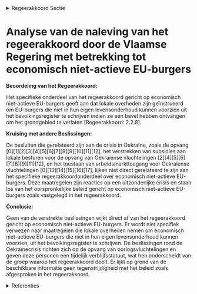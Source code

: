 

<details>
        <summary>Regeerakkoord Sectie </summary>
        <p>2.2.8 Economisch niet-actieve EU-burgers We geven de lokale overheden de richtlijn om economisch niet-actieve EU-burgers die niet in hun eigen levensonderhoud kunnen voorzien en die een bevel hebben gekregen om het grondgebied te verlaten, systema-tisch uit te schrijven uit het bevolkingsre-gister. </p>
        </details> 

# Analyse van de naleving van het regeerakkoord door de Vlaamse Regering met betrekking tot economisch niet-actieve EU-burgers

**Beoordeling van het Regeerakkoord:**

Het specifieke onderdeel van het regeerakkoord gericht op economisch niet-actieve EU-burgers geeft aan dat lokale overheden zijn geïnstrueerd om EU-burgers die niet in hun eigen levensonderhoud kunnen voorzien uit het bevolkingsregister te schrijven indien ze een bevel hebben ontvangen om het grondgebied te verlaten [Regeerakkoord: 2.2.8].

**Kruising met andere Beslissingen:**

De besluiten die gerelateerd zijn aan de crisis in Oekraïne, zoals de opvang \[0\]\[1\]\[2\]\[3\]\[4\]\[5\]\[6\]\[7\]\[8\]\[9\]\[10\]\[11\]\[12\], het verstrekken van subsidies aan lokale besturen voor de opvang van Oekraïense vluchtelingen \[2\]\[4\]\[5\]\[6\]\[7\]\[8\]\[9\]\[11\]\[12\], en het toestaan van arbeidsmarkttoegang voor Oekraïense vluchtelingen \[0\]\[13\]\[14\]\[15\]\[16\]\[17\], lijken niet direct gerelateerd te zijn aan het specifieke regeerakkoordonderdeel over economisch niet-actieve EU-burgers. Deze maatregelen zijn reacties op een uitzonderlijke crisis en staan los van het oorspronkelijke beleid gericht op economisch niet-actieve EU-burgers zoals vastgelegd in het regeerakkoord.

**Conclusie:**

Geen van de verstrekte beslissingen wijkt direct af van het regeerakkoord gericht op economisch niet-actieve EU-burgers. Er wordt niet specifiek verwezen naar maatregelen die lokale overheden nemen om economisch niet-actieve EU-burgers die niet in hun eigen levensonderhoud kunnen voorzien, uit het bevolkingsregister te schrijven. De beslissingen rond de Oekraïnecrisis richten zich op de opvang van oorlogsvluchtelingen en geven deze personen een tijdelijk verblijfsstatuut, wat hen onderscheidt van de groep waarop het regeerakkoord doelt. Er lijkt op grond van de beschikbare informatie geen tegenstrijdigheid met het beleid zoals afgesproken in het regeerakkoord.

<details>
        <summary> Referenties</summary>
        **[\[0\]](https://beslissingenvlaamseregering.vlaanderen.be/?search=Verlenging%20maatregelen%20Departement%20Werk%20en%20Sociale%20Economie%20naar%20aanleiding%20van%20de%20Oekra%C3%AFnecrisis&dateOption=select&startDate=2023-06-09T08%3A00%3A00Z&endDate=2023-06-09T08%3A00%3A00Z)** : **(2023-06-09)** Verlenging maatregelen Departement Werk en Sociale Economie naar aanleiding van de Oekraïnecrisis 

**[\[1\]](https://beslissingenvlaamseregering.vlaanderen.be/?search=Tijdelijke%20huisvesting%20van%20gezinnen%20of%20alleenstaanden%20die%20dakloos%20zijn%20of%20dreigen%20te%20worden%20naar%20aanleiding%20van%20de%20oorlog%20in%20Oekra%C3%AFne&dateOption=select&startDate=2022-03-18T09%3A00%3A00Z&endDate=2022-03-18T09%3A00%3A00Z)** : **(2022-03-18)** Tijdelijke huisvesting van gezinnen of alleenstaanden die dakloos zijn of dreigen te worden naar aanleiding van de oorlog in Oekraïne 

**[\[2\]](https://beslissingenvlaamseregering.vlaanderen.be/?search=Kader%20vervolgstrategie%20opvang%20ontheemde%20Oekra%C3%AFners%3A%20wijzigingsbesluit&dateOption=select&startDate=2023-03-31T08%3A00%3A00Z&endDate=2023-03-31T08%3A00%3A00Z)** : **(2023-03-31)** Kader vervolgstrategie opvang ontheemde Oekraïners: wijzigingsbesluit 

**[\[3\]](https://beslissingenvlaamseregering.vlaanderen.be/?search=Huisvesting%20tijdelijk%20ontheemden%3A%20tijdelijke%20versoepeling%20woningkwaliteitsnormen&dateOption=select&startDate=2022-03-14T20%3A00%3A00Z&endDate=2022-03-14T20%3A00%3A00Z)** : **(2022-03-14)** Huisvesting tijdelijk ontheemden: tijdelijke versoepeling woningkwaliteitsnormen 

**[\[4\]](https://beslissingenvlaamseregering.vlaanderen.be/?search=Opvang%20tijdelijk%20ontheemden%20uit%20Oekra%C3%AFne%3A%20wijziging%20en%20verlenging%20subsidiebesluit%20lokale%20besturen&dateOption=select&startDate=2022-12-16T09%3A00%3A00Z&endDate=2022-12-16T09%3A00%3A00Z)** : **(2022-12-16)** Opvang tijdelijk ontheemden uit Oekraïne: wijziging en verlenging subsidiebesluit lokale besturen 

**[\[5\]](https://beslissingenvlaamseregering.vlaanderen.be/?search=Opvangplaatsen%20tijdelijk%20ontheemden%3A%20financiering%20lokale%20besturen&dateOption=select&startDate=2022-03-14T20%3A00%3A00Z&endDate=2022-03-14T20%3A00%3A00Z)** : **(2022-03-14)** Opvangplaatsen tijdelijk ontheemden: financiering lokale besturen 

**[\[6\]](https://beslissingenvlaamseregering.vlaanderen.be/?search=Subsidie%20lokale%20besturen%20voor%20opbouw%20opvangcapaciteit%20tijdelijk%20ontheemden%20uit%20Oekra%C3%AFne&dateOption=select&startDate=2022-04-08T14%3A00%3A00Z&endDate=2022-04-08T14%3A00%3A00Z)** : **(2022-04-08)** Subsidie lokale besturen voor opbouw opvangcapaciteit tijdelijk ontheemden uit Oekraïne 

**[\[7\]](https://beslissingenvlaamseregering.vlaanderen.be/?search=Opvang%20tijdelijk%20ontheemden%20Oekra%C3%AFne&dateOption=select&startDate=2022-06-29T17%3A00%3A00Z&endDate=2022-06-29T17%3A00%3A00Z)** : **(2022-06-29)** Opvang tijdelijk ontheemden Oekraïne 

**[\[8\]](https://beslissingenvlaamseregering.vlaanderen.be/?search=Decreet%20tijdelijke%20huisvesting%20gezinnen%20of%20alleenstaanden%20die%20dakloos%20zijn%20of%20dreigen%20te%20worden%20naar%20aanleiding%20van%20de%20oorlog%20in%20Oekra%C3%AFne&dateOption=select&startDate=2022-03-18T09%3A00%3A00Z&endDate=2022-03-18T09%3A00%3A00Z)** : **(2022-03-18)** Decreet tijdelijke huisvesting gezinnen of alleenstaanden die dakloos zijn of dreigen te worden naar aanleiding van de oorlog in Oekraïne 

**[\[9\]](https://beslissingenvlaamseregering.vlaanderen.be/?search=Opvangcapaciteit%20tijdelijk%20ontheemden%20uit%20Oekra%C3%AFne%3A%20wijziging%20subsidie%20lokale%20besturen&dateOption=select&startDate=2022-09-09T08%3A00%3A00Z&endDate=2022-09-09T08%3A00%3A00Z)** : **(2022-09-09)** Opvangcapaciteit tijdelijk ontheemden uit Oekraïne: wijziging subsidie lokale besturen 

**[\[10\]](https://beslissingenvlaamseregering.vlaanderen.be/?search=Extra%20budget%20huisvestingstool%20en%20opstart%20tool%20centraal%20dossier%20ontheemden%20Oekra%C3%AFne&dateOption=select&startDate=2022-05-13T08%3A00%3A00Z&endDate=2022-05-13T08%3A00%3A00Z)** : **(2022-05-13)** Extra budget huisvestingstool en opstart tool centraal dossier ontheemden Oekraïne 

**[\[11\]](https://beslissingenvlaamseregering.vlaanderen.be/?search=Vlaanderen%20helpt%20Oekra%C3%AFne%3A%20actualisering%20opvangstrategie&dateOption=select&startDate=2022-12-09T09%3A00%3A00Z&endDate=2022-12-09T09%3A00%3A00Z)** : **(2022-12-09)** Vlaanderen helpt Oekraïne: actualisering opvangstrategie 

**[\[12\]](https://beslissingenvlaamseregering.vlaanderen.be/?search=Bepaling%20huurprijs%20voor%20de%20tijdelijke%20huisvesting%20van%20gezinnen%20of%20alleenstaanden%20die%20dakloos%20zijn%20of%20dreigen%20te%20worden%20naar%20aanleiding%20van%20de%20oorlog%20in%20Oekra%C3%AFne&dateOption=select&startDate=2022-03-25T09%3A00%3A00Z&endDate=2022-03-25T09%3A00%3A00Z)** : **(2022-03-25)** Bepaling huurprijs voor de tijdelijke huisvesting van gezinnen of alleenstaanden die dakloos zijn of dreigen te worden naar aanleiding van de oorlog in Oekraïne 

**[\[13\]](https://beslissingenvlaamseregering.vlaanderen.be/?search=Maatregelen%20bij%20het%20Departement%20Werk%20en%20Sociale%20Economie%20naar%20aanleiding%20van%20de%20Oekra%C3%AFnecrisis&dateOption=select&startDate=2022-05-20T08%3A00%3A00Z&endDate=2022-05-20T08%3A00%3A00Z)** : **(2022-05-20)** Maatregelen bij het Departement Werk en Sociale Economie naar aanleiding van de Oekraïnecrisis 

**[\[14\]](https://beslissingenvlaamseregering.vlaanderen.be/?search=Uitvoeren%20verbeterpunten%20economisch%20migratiebreleid&dateOption=select&startDate=2023-12-15T09%3A00%3A00Z&endDate=2023-12-15T09%3A00%3A00Z)** : **(2023-12-15)** Uitvoeren verbeterpunten economisch migratiebreleid 

**[\[15\]](https://beslissingenvlaamseregering.vlaanderen.be/?search=Uitvoeren%20verbeterpunten%20economisch%20migratiebreleid&dateOption=select&startDate=2023-07-14T08%3A00%3A00Z&endDate=2023-07-14T08%3A00%3A00Z)** : **(2023-07-14)** Uitvoeren verbeterpunten economisch migratiebreleid 

**[\[16\]](https://beslissingenvlaamseregering.vlaanderen.be/?search=Voorontwerp%20van%20decreet%20over%20activering%20leefloongerechtigden%20via%20verplichte%20inschrijving%20bij%20de%20Vlaamse%20Dienst%20voor%20Arbeidsbemiddeling%20en%20Beroepsopleiding%20%28VDAB%29&dateOption=select&startDate=2023-10-27T08%3A00%3A00Z&endDate=2023-10-27T08%3A00%3A00Z)** : **(2023-10-27)** Voorontwerp van decreet over activering leefloongerechtigden via verplichte inschrijving bij de Vlaamse Dienst voor Arbeidsbemiddeling en Beroepsopleiding (VDAB) 

**[\[17\]](https://beslissingenvlaamseregering.vlaanderen.be/?search=Maatregelen%20VDAB%20naar%20aanleiding%20van%20de%20Oekra%C3%AFne-crisis%20voor%202022&dateOption=select&startDate=2022-05-20T08%3A00%3A00Z&endDate=2022-05-20T08%3A00%3A00Z)** : **(2022-05-20)** Maatregelen VDAB naar aanleiding van de Oekraïne-crisis voor 2022 
        </details> 

